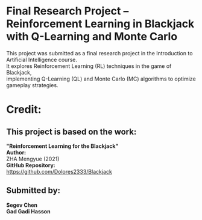 # Final Research Project – Reinforcement Learning in Blackjack with Q-Learning and Monte Carlo
This project was submitted as a final research project in the Introduction to Artificial Intelligence course.<br> 
It explores Reinforcement Learning (RL) techniques in the game of Blackjack,<br>
implementing Q-Learning (QL) and Monte Carlo (MC) algorithms to optimize gameplay strategies.  

# Credit:<br>
## This project is based on the work:<br>
**"Reinforcement Learning for the Blackjack"**<br>
**Author:**<br> 
ZHA Mengyue (2021)<br>
**GitHub Repository:**<br>
https://github.com/Dolores2333/Blackjack

## Submitted by:<br>
**Segev Chen**<br>
**Gad Gadi Hasson**
